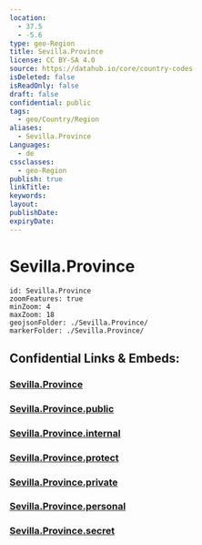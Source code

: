 ```yaml
---
location:
  - 37.5
  - -5.6
type: geo-Region
title: Sevilla.Province
license: CC BY-SA 4.0
source: https://datahub.io/core/country-codes
isDeleted: false
isReadOnly: false
draft: false
confidential: public
tags:
  - geo/Country/Region
aliases:
  - Sevilla.Province
Languages:
  - de
cssclasses:
  - geo-Region
publish: true
linkTitle:
keywords:
layout:
publishDate:
expiryDate:
---
```


# Sevilla.Province

```leaflet
id: Sevilla.Province
zoomFeatures: true 
minZoom: 4 
maxZoom: 18
geojsonFolder: ./Sevilla.Province/
markerFolder: ./Sevilla.Province/
```


## Confidential Links & Embeds: 

### [Sevilla.Province](/_Standards/Earth/Continent/Europe/Europe~South/Spain/Provinces~Spain/Andalusia/Sevilla.Province.md) 

### [Sevilla.Province.public](/_public/Earth/Continent/Europe/Europe~South/Spain/Provinces~Spain/Andalusia/Sevilla.Province.public.md) 

### [Sevilla.Province.internal](/_internal/Earth/Continent/Europe/Europe~South/Spain/Provinces~Spain/Andalusia/Sevilla.Province.internal.md) 

### [Sevilla.Province.protect](/_protect/Earth/Continent/Europe/Europe~South/Spain/Provinces~Spain/Andalusia/Sevilla.Province.protect.md) 

### [Sevilla.Province.private](/_private/Earth/Continent/Europe/Europe~South/Spain/Provinces~Spain/Andalusia/Sevilla.Province.private.md) 

### [Sevilla.Province.personal](/_personal/Earth/Continent/Europe/Europe~South/Spain/Provinces~Spain/Andalusia/Sevilla.Province.personal.md) 

### [Sevilla.Province.secret](/_secret/Earth/Continent/Europe/Europe~South/Spain/Provinces~Spain/Andalusia/Sevilla.Province.secret.md)

